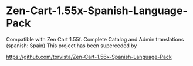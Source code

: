 # Zen-Cart-1.55x-Spanish-Language-Pack
Compatible with Zen Cart 1.55f.
Complete Catalog and Admin translations (spanish: Spain)
This project has been superceded by 

https://github.com/torvista/Zen-Cart-1.56x-Spanish-Language-Pack

